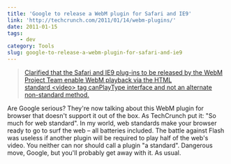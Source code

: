 ```yaml
---
title: 'Google to release a WebM plugin for Safari and IE9'
link: 'http://techcrunch.com/2011/01/14/webm-plugins/'
date: 2011-01-15
tags:
    - dev
category: Tools
slug: google-to-release-a-webm-plugin-for-safari-and-ie9
---
```


> [Clarified that the Safari and IE9 plug-ins to be released by the WebM Project Team enable WebM playback via the HTML standard &lt;video&gt; tag canPlayType interface and not an alternate non-standard method.](http://blog.chromium.org/2011/01/more-about-chrome-html-video-codec.html)

Are Google serious? They're now talking about this WebM plugin for browser that doesn't support it
out of the box. As TechCrunch put it: "So much for web standard". In my world, web standards make
your browser ready to go to surf the web – all batteries included. The battle against Flash was
useless if another plugin will be required to play half of the web's video. You neither can nor
should call a plugin "a standard". Dangerous move, Google, but you'll probably get away with it. As
usual.
